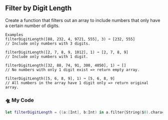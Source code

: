 ## Filter by Digit Length

Create a function that filters out an array to include numbers that only have a certain number of digits.
```
Examples
filterDigitLength([88, 232, 4, 9721, 555], 3) ➞ [232, 555]
// Include only numbers with 3 digits.

filterDigitLength([2, 7, 8, 9, 1012], 1) ➞ [2, 7, 8, 9]
// Include only numbers with 1 digit.

filterDigitLength([32, 88, 74, 91, 300, 4050], 1) ➞ []
// No numbers with only 1 digit exist => return empty array.

filterDigitLength([5, 6, 8, 9], 1) ➞ [5, 6, 8, 9]
// All numbers in the array have 1 digit only => return original array.
```
### 🛸  My Code
```swift
let filterDigitLength = {(a:[Int], b:Int) in a.filter{String($0).characters.count == b}}
```
